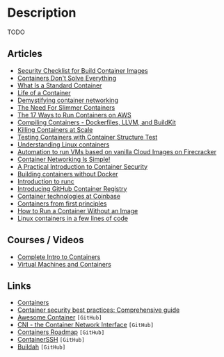 # Description

TODO


## Articles

- [Security Checklist for Build Container Images](https://krol3.github.io/container-security-checklist/)
- [Containers Don't Solve Everything](https://blog.deref.io/containers-dont-solve-everything/)
- [What Is a Standard Container](https://iximiuz.com/en/posts/oci-containers/)
- [Life of a Container](https://indradhanush.github.io/blog/life-of-a-container/)
- [Demystifying container networking](https://blog.mbrt.dev/posts/container-network/)
- [The Need For Slimmer Containers](https://iximiuz.com/en/posts/thick-container-vulnerabilities/)
- [The 17 Ways to Run Containers on AWS](https://www.lastweekinaws.com/blog/the-17-ways-to-run-containers-on-aws/)
- [Compiling Containers - Dockerfiles, LLVM, and BuildKit](https://earthly.dev/blog/compiling-containers-dockerfiles-llvm-and-buildkit/)
- [Killing Containers at Scale](https://blog.replit.com/killing-containers-at-scale)
- [Testing Containers with Container Structure Test](https://reese.dev/testing-containers-with-container-structure-test/)
- [Understanding Linux containers](https://www.redhat.com/en/topics/containers)
- [Automation to run VMs based on vanilla Cloud Images on Firecracker](https://www.ongres.com/blog/automation-to-run-vms-based-on-vanilla-cloud-images-on-firecracker/)
- [Container Networking Is Simple!](https://iximiuz.com/en/posts/container-networking-is-simple/)
- [A Practical Introduction to Container Security](https://cloudberry.engineering/article/practical-introduction-container-security/)
- [Building containers without Docker](https://blog.alexellis.io/building-containers-without-docker/)
- [Introduction to runc](https://danishpraka.sh/2020/07/24/introduction-to-runc.html)
- [Introducing GitHub Container Registry](https://github.blog/2020-09-01-introducing-github-container-registry/)
- [Container technologies at Coinbase](https://blog.coinbase.com/container-technologies-at-coinbase-d4ae118dcb6c)
- [Containers from first principles](https://fzakaria.com/2020/05/31/containers-from-first-principles.html)
- [How to Run a Container Without an Image](https://iximiuz.com/en/posts/you-dont-need-an-image-to-run-a-container/)
- [Linux containers in a few lines of code](https://zserge.com/posts/containers/)


## Courses / Videos

- [Complete Intro to Containers](https://frontendmasters.com/courses/complete-intro-containers/)
- [Virtual Machines and Containers](https://missing.csail.mit.edu/2019/virtual-machines/)


## Links

- [Containers](https://bitnami.com/stacks/containers)
- [Container security best practices: Comprehensive guide](https://sysdig.com/blog/container-security-best-practices/)
- [Awesome Container](https://github.com/tcnksm/awesome-container) `[GitHub]`
- [CNI - the Container Network Interface](https://github.com/containernetworking/cni) `[GitHub]`
- [Containers Roadmap](https://github.com/aws/containers-roadmap) `[GitHub]`
- [ContainerSSH](https://github.com/ContainerSSH/ContainerSSH) `[GitHub]`
- [Buildah](https://github.com/containers/buildah) `[GitHub]`
